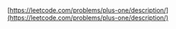 [https://leetcode.com/problems/plus-one/description/](https://leetcode.com/problems/plus-one/description/)
